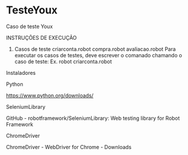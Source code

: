 # TesteYoux
Caso de teste Youx

INSTRUÇÕES DE EXECUÇÃO
1. Casos de teste 
 criarconta.robot 
compra.robot
avaliacao.robot
Para executar os casos de testes, deve escrever o comanado chamando o caso de teste:
Ex. robot criarconta.robot


Instaladores

Python

https://www.python.org/downloads/

SeleniumLibrary

GitHub - robotframework/SeleniumLibrary: Web testing library for Robot Framework 

ChromeDriver

ChromeDriver - WebDriver for Chrome - Downloads 
